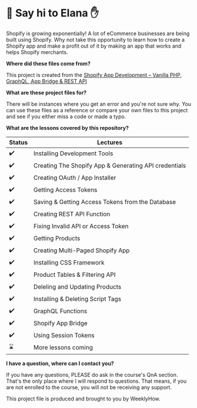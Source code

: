 # :wave: Say hi to Elana :hand:

Shopify is growing exponentially! A lot of eCommerce businesses are being built using Shopify. Why not take this opportunity to learn how to create a Shopify app and make a profit out of it by making an app that works and helps Shopify merchants.

__Where did these files come from?__

This project is created from the [Shopify App Development – Vanilla PHP, GraphQL, App Bridge & REST API](https://weeklyhow.com/courses/shopify-app-development-vanilla-php-graphql-app-bridge-rest-api/)

__What are these project files for?__

There will be instances where you get an error and you're not sure why. You can use these files as a reference or compare your own files to this project and see if you either miss a code or made a typo.

__What are the lessons covered by this repository?__

Status | Lectures
------------ | -------------
:heavy_check_mark: | Installing Development Tools
:heavy_check_mark: | Creating The Shopify App & Generating API credentials
:heavy_check_mark: | Creating OAuth / App Installer
:heavy_check_mark: | Getting Access Tokens
:heavy_check_mark: | Saving & Getting Access Tokens from the Database
:heavy_check_mark: | Creating REST API Function
:heavy_check_mark: | Fixing Invalid API or Access Token
:heavy_check_mark: | Getting Products
:heavy_check_mark: | Creating Multi-Paged Shopify App
:heavy_check_mark: | Installing CSS Framework
:heavy_check_mark: | Product Tables & Filtering API
:heavy_check_mark: | Deleling and Updating Products
:heavy_check_mark: | Installing & Deleting Script Tags
:heavy_check_mark: | GraphQL Functions
:heavy_check_mark: | Shopify App Bridge
:heavy_check_mark: | Using Session Tokens
:hourglass: | More lessons coming

__I have a question, where can I contact you?__

If you have any questions, PLEASE do ask in the course's QnA section. That's the only place where I will respond to questions. That means, if you are not enrolled to the course, you will not be receiving any support.

This project file is produced and brought to you by WeeklyHow.
